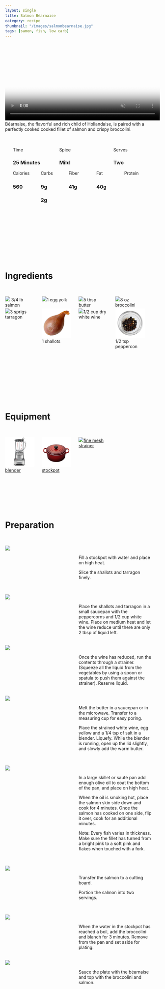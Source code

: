 ```yaml
---
layout: single
title: Salmon Béarnaise
category: recipe
thumbnail: "/images/salmonbearnaise.jpg"
tags: [samon, fish, low carb]
---
```

<div id="backgroundvideo">
  <video width="100%" autoplay loop muted class="banner__video" poster="/images/salmonbearnaise.jpg">
  <source src="/images/salmonbearnaise.mp4" type="video/mp4"></video>
</div>

<div id="recipedescription">
Béarnaise, the flavorful and rich child of Hollandaise, is paired with a perfectly cooked cooked fillet of salmon and crispy broccolini.

<div id="spacer"></div>

<div id= "recipedetails">
<div id= "time"> Time </div>
<div id= "spice"> Spice </div>
<div id= "serves"> Serves </div>
</div>

<div id= "recipedetails">
<div id= "time"><h3> 25 Minutes</h3> </div>
<div id= "spice"><h3> Mild </h3> </div>
<div id= "serves"><h3> Two </h3> </div>
</div>

<div id="spacer"></div>

<div id= "nutrition">
<div id="calories"> Calories </div>
<div id="carbs"> Carbs </div>
<div id="fiber"> Fiber </div>
<div id="fat"> Fat </div>
<div id="protein"> Protein </div>
</div>

<div id= "nutrition">
<div id="calories"><h3> 560 </h3> </div>
<div id="carbs"><h3> 9g</h3> </div2
<div id="fiber"><h3> 2g</h3> </div>
<div id="fat"><h3> 41g</h3> </div>
<div id="protein"><h3> 40g</h3> </div>
</div>

<div id= "ingredienthdr">
<h1>Ingredients</h1>
</div>
 
<div id="ingredients">
<div id="ingredientone"><img src="/images/salmon.jpeg"/> 3/4 lb salmon </div>
<div id="ingredienttwo"><img src="/images/eggyolk.jpeg"/>1 egg yolk</div>
<div id="ingredienttwo"><img src="/images/5tbspbutter.jpeg"/>5 tbsp butter</div>
<div id="ingredientfour"><img src="/images/broccolini.jpeg"/>8 oz broccolini</div>
</div>

<div id="ingredients">
<div id="ingredientone"><img src="/images/tarragon.jpeg"/>3 sprigs tarragon</div>
<div id="ingredienttwo"><img src="/images/shallot.jpeg"/> 1 shallots</div>
<div id="ingredientthree"><img src="/images/whitewine.jpeg"/>1/2 cup dry white wine</div>
<div id="ingredientfour"><img src="/images/peppercorn.jpeg"/>1/2 tsp peppercon</div>
</div>

<div id= "equipmenthdr">
<h1>Equipment</h1>
</div>

<div id="equipment">
<div id="equipmentone"><a href=""><img src="/images/blender.jpeg"/>blender</a></div>
<div id="equipmenttwo"><a href=""><img src="/images/stockpot.jpeg"/>stockpot </a></div>
<div id="equipmentthree"><a href=""><img src="/images/fine mesh strainer.jpeg"/>fine mesh strainer </a></div>
</div>

<div id="preparation">
<h1>Preparation</h1>
</div>

<div id="instruction">
<div id="image"><img src="/images/salmonbearnaise1.jpeg"/> </div>
<div id="step">Fill a stockpot with water and place on high heat.
<p>Slice the shallots and tarragon finely.</p></div>
</div>

<div id="instruction">
<div id="image"><img src="/images/salmonbearnaise2.jpeg"/> </div>
<div id="step">Place the shallots and tarragon in a small saucepan with the peppercorns and 1/2 cup white wine. Place on medium heat and let the wine reduce until there are only 2 tbsp of liquid left.</div>
</div>

<div id="instruction">
<div id="image"><img src="/images/salmonbearnaise3.jpeg"/> </div>
<div id="step">Once the wine has reduced, run the contents through a strainer. (Squeeze all the liquid from the vegetables by using a spoon or spatula to push them against the strainer). Reserve liquid.</div>
</div>

<div id="instruction">
<div id="image"><img src="/images/salmonbearnaise4.jpeg"/> </div>
<div id="step">Melt the butter in a saucepan or in the microwave. Transfer to a measuring cup for easy poring. 
<p>Place the strained white wine, egg yellow and a 1/4 tsp of salt in a blender. Liquefy. While the blender is running, open up the lid slightly, and slowly add the warm butter.</p></div>
</div>

<div id="instruction">
<div id="image"><img src="/images/salmonbearnaise5.jpeg"/> </div>
<div id="step">In a large skillet or sauté pan add enough olive oil to coat the bottom of the pan, and place on high heat.
<p>When the oil is smoking hot, place the salmon skin side down and cook for 4 minutes. Once the salmon has cooked on one side, flip it over, cook for an additional  minutes.</p>
<p>Note: Every fish varies in thickness. Make sure the  fillet has turned from a bright pink to a soft pink and flakes when touched with a fork.</p></div>
</div>

<div id="instruction">
<div id="image"><img src="/images/salmonbearnaise6.jpeg"/> </div>
<div id="step">Transfer the salmon to a cutting board. 
<p>Portion the salmon into two servings.</p></div>
</div>

<div id="instruction">
<div id="image"><img src="/images/salmonbearnaise7.jpeg"/> </div>
<div id="step">When the water in the stockpot has reached a boil, add the broccolini and blanch for 3 minutes. Remove from the pan and set aside for plating.</div>
</div>

<div id="instruction">
<div id="image"><img src="/images/salmonbearnaise8.jpeg"/> </div>
<div id="step">Sauce the plate with the béarnaise and top with the broccolini and salmon.</div>
</div>


<style>
#backgroundvideo {
  width: 100%;
  max-height: 800px;
}
  
#banner__video {
    }

#overlay {
 }

#recipedetails { width: 100%; display:inline-block; float: left;}
#time { width: 30%; float: left; margin-left: 5%}
#spice { width: 30%; float: left;}
#serves { width 30%; float: left; margin-left: 5%;}
.clear {clear:both;}

#spacer {padding-top:50px;}

#nutrition { width: 100%; display:inline-block;}
#calories { width: 18%; float: left; margin-left: 5%;}
#carbs { width: 18%; float: left; margin-left: 0%;}
#fiber { width: 18%; float: left; margin-left: 0%;}
#fat { width: 18%; float: left; margin-left: 0%;}
#protein { width: 18%; float: left; margin-right:5%;}
.clear {clear:both;}

#ingredienthdr { margin-top:200px; margin-bottom: 50px; font-family: $serif;}

#ingredients { width: 95%; display:inline-block;}
#ingredientone { width: 20%; float:left;}
#ingredienttwo { width: 20%; float:left; margin-left: 5%;}
#ingredientthree { width:20%; float:left; margin-left: 5%;}
#ingredientfour { width:20%; float:left; margin-left: 5%;}
.clear {clear:both;}

#equipmenthdr { margin-top:200px; margin-bottom:50px; font-family: $serif;}

#equipment { width: 95%; display:inline-block;}
#equipmentone { width: 20%; float:left;}
#equipmenttwo { width: 20%; float:left; margin-left: 5%;}
#equipmentthree { width:20%; float:left; margin-left: 5%;}
#equipmentfour { width:20%; float:left; margin-left: 5%;}
.clear {clear:both;}

#preparation { margin-top: 150px; margin-bottom: 50px; font-family: $serif;}

#instruction { width:95%; display:inline-block;}
#image { width: 40%; float:left;}
#step { width: 50%; float:right; margin-top: 30px; margin-bottom: 30px;}
.clear {clear:both;}
</style>
